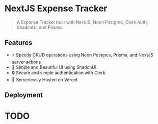 # NextJS Expense Tracker
> A Expense Tracker built with NextJS, Neon Postgres, Clerk Auth, ShadcnUI, and Prisma.

## Features

- ⚡ Speedy CRUD operations using Neon Postgres, Prisma, and NextJS server actions
- 🎨 Simple and Beautiful UI using ShadcnUI.
- 🔒 Secure and simple authentication with Clerk.
- 💾 Serverlessly Hosted on Vercel.

## Deployment
TODO
=======

